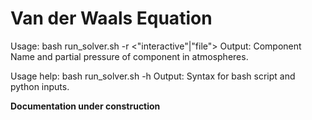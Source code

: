 # Van der Waals Equation

Usage: bash run_solver.sh -r <"interactive"|"file">
Output: Component Name and partial pressure of component in atmospheres.
                                                                                
Usage help: bash run_solver.sh -h
Output: Syntax for bash script and python inputs.

<strong>Documentation under construction</strong>
